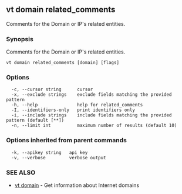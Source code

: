 ## vt domain related_comments

Comments for the Domain or IP's related entities.

### Synopsis

Comments for the Domain or IP's related entities.

```
vt domain related_comments [domain] [flags]
```

### Options

```
  -c, --cursor string      cursor
  -x, --exclude strings    exclude fields matching the provided pattern
  -h, --help               help for related_comments
  -I, --identifiers-only   print identifiers only
  -i, --include strings    include fields matching the provided pattern (default [**])
  -n, --limit int          maximum number of results (default 10)
```

### Options inherited from parent commands

```
  -k, --apikey string   api key
  -v, --verbose         verbose output
```

### SEE ALSO

* [vt domain](vt_domain.md)	 - Get information about Internet domains

